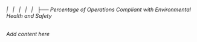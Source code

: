 ###### |   |   |   |   |   ├── Percentage of Operations Compliant with Environmental Health and Safety

*Add content here*